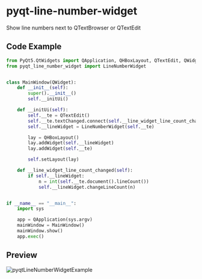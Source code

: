 # pyqt-line-number-widget
Show line numbers next to QTextBrowser or QTextEdit

## Code Example

```python
from PyQt5.QtWidgets import QApplication, QHBoxLayout, QTextEdit, QWidget
from pyqt_line_number_widget import LineNumberWidget


class MainWindow(QWidget):
    def __init__(self):
        super().__init__()
        self.__initUi()

    def __initUi(self):
        self.__te = QTextEdit()
        self.__te.textChanged.connect(self.__line_widget_line_count_changed)
        self.__lineWidget = LineNumberWidget(self.__te)

        lay = QHBoxLayout()
        lay.addWidget(self.__lineWidget)
        lay.addWidget(self.__te)

        self.setLayout(lay)

    def __line_widget_line_count_changed(self):
        if self.__lineWidget:
            n = int(self.__te.document().lineCount())
            self.__lineWidget.changeLineCount(n)


if __name__ == "__main__":
    import sys

    app = QApplication(sys.argv)
    mainWindow = MainWindow()
    mainWindow.show()
    app.exec()
```

## Preview

![pyqtLineNumberWidgetExample](./example/pyqtLineNumberWidgetExample.gif)
